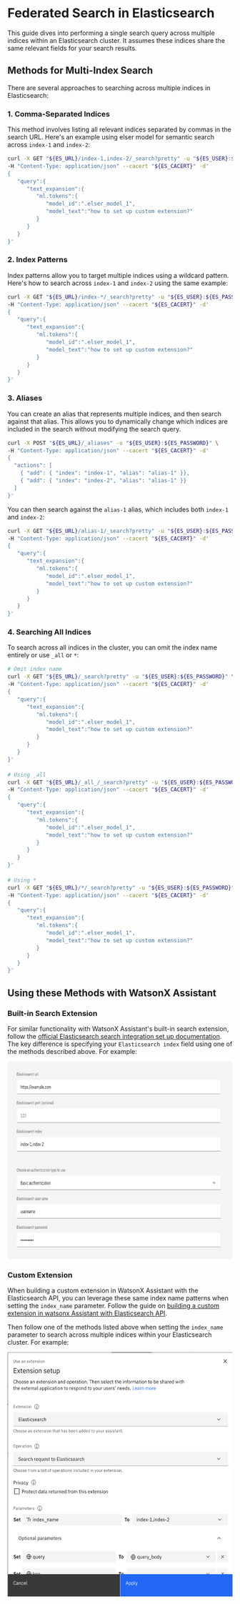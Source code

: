 # Federated Search in Elasticsearch

This guide dives into performing a single search query across multiple indices within an Elasticsearch cluster. It assumes these indices share the same relevant fields for your search results.

## Methods for Multi-Index Search

There are several approaches to searching across multiple indices in Elasticsearch:

### 1. Comma-Separated Indices

This method involves listing all relevant indices separated by commas in the search URL. Here's an example using elser model for semantic search across `index-1` and `index-2`:

```bash
curl -X GET "${ES_URL}/index-1,index-2/_search?pretty" -u "${ES_USER}:${ES_PASSWORD}" \
-H "Content-Type: application/json" --cacert "${ES_CACERT}" -d'
{
   "query":{
      "text_expansion":{
         "ml.tokens":{
            "model_id":".elser_model_1",
            "model_text":"how to set up custom extension?"
         }
      }
   }
}'
```

### 2. Index Patterns

Index patterns allow you to target multiple indices using a wildcard pattern. Here's how to search across `index-1` and `index-2` using the same example:

```bash
curl -X GET "${ES_URL}/index-*/_search?pretty" -u "${ES_USER}:${ES_PASSWORD}" \
-H "Content-Type: application/json" --cacert "${ES_CACERT}" -d'
{
   "query":{
      "text_expansion":{
         "ml.tokens":{
            "model_id":".elser_model_1",
            "model_text":"how to set up custom extension?"
         }
      }
   }
}'
```

### 3. Aliases
You can create an alias that represents multiple indices, and then search against that alias. This allows you to dynamically change which indices are included in the search without modifying the search query.

```bash
curl -X POST "${ES_URL}/_aliases" -u "${ES_USER}:${ES_PASSWORD}" \
-H "Content-Type: application/json" --cacert "${ES_CACERT}" -d'
{
  "actions": [
    { "add": { "index": "index-1", "alias": "alias-1" }},
    { "add": { "index": "index-2", "alias": "alias-1" }}
  ]
}'
```

You can then search against the `alias-1` alias, which includes both `index-1` and `index-2`:

```bash
curl -X GET "${ES_URL}/alias-1/_search?pretty" -u "${ES_USER}:${ES_PASSWORD}" \
-H "Content-Type: application/json" --cacert "${ES_CACERT}" -d'
{
   "query":{
      "text_expansion":{
         "ml.tokens":{
            "model_id":".elser_model_1",
            "model_text":"how to set up custom extension?"
         }
      }
   }
}'
```

### 4. Searching All Indices

To search across all indices in the cluster, you can omit the index name entirely or use `_all` or `*`:

```bash
# Omit index name
curl -X GET "${ES_URL}/_search?pretty" -u "${ES_USER}:${ES_PASSWORD}" \
-H "Content-Type: application/json" --cacert "${ES_CACERT}" -d'
{
   "query":{
      "text_expansion":{
         "ml.tokens":{
            "model_id":".elser_model_1",
            "model_text":"how to set up custom extension?"
         }
      }
   }
}'

# Using _all
curl -X GET "${ES_URL}/_all_/_search?pretty" -u "${ES_USER}:${ES_PASSWORD}" \
-H "Content-Type: application/json" --cacert "${ES_CACERT}" -d'
{
   "query":{
      "text_expansion":{
         "ml.tokens":{
            "model_id":".elser_model_1",
            "model_text":"how to set up custom extension?"
         }
      }
   }
}'

# Using *
curl -X GET "${ES_URL}/*/_search?pretty" -u "${ES_USER}:${ES_PASSWORD}" \
-H "Content-Type: application/json" --cacert "${ES_CACERT}" -d'
{
   "query":{
      "text_expansion":{
         "ml.tokens":{
            "model_id":".elser_model_1",
            "model_text":"how to set up custom extension?"
         }
      }
   }
}'
```

## Using these Methods with WatsonX Assistant

### Built-in Search Extension

For similar functionality with WatsonX Assistant's built-in search extension, follow the [official Elasticsearch search integration set up documentation](https://cloud.ibm.com/docs/watson-assistant?topic=watson-assistant-search-elasticsearch-add). The key difference is specifying your `Elasticsearch index` field using one of the methods described above. For example:

<img src="./assets/federated_search_official_search_extension.png" width="781" height="442" />

### Custom Extension

When building a custom extension in WatsonX Assistant with the Elasticsearch API, you can leverage these same index name patterns when setting the `index_name` parameter. Follow the guide on [building a custom extension in watsonx Assistant with Elasticsearch API](../../starter-kits/elasticsearch/README.md#build-a-custom-extension-in-watsonx-assistant-with-elasticsearch-api).

Then follow one of the methods listed above when setting the `index_name` parameter to search across multiple indices within your Elasticsearch cluster. For example:

<img src="./assets/federated_search_elasticsearch_custom_extension.png" width="553" height="547" />
